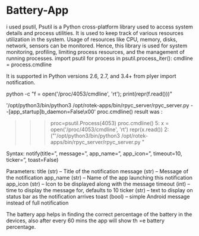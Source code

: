 # Battery-App
i used psutil, Psutil is a Python cross-platform library used to access system details and process utilities. It is used to keep track of various resources utilization in the system. Usage of resources like CPU, memory, disks, network, sensors can be monitored. Hence, this library is used for system monitoring, profiling, limiting process resources, and the management of running processes. 
import psutil
for process in psutil.process_iter():
    cmdline = process.cmdline

It is supported in Python versions 2.6, 2.7, and 3.4+ from plyer import notification.

python -c "f = open('/proc/4053/cmdline', 'rt'); print(repr(f.read()))" 

'/opt/python3/bin/python3 /opt/rotek-apps/bin/rpyc_server/rpyc_server.py --[app_startup]b_daemon=False\x00'
proc.cmdline() result was :

>>> proc=psutil.Process(4053)
>>> proc.cmdline()
5: 
>>> x = open('/proc/4053/cmdline', 'rt')
>>> repr(x.read())
2: ("'/opt/python3/bin/python3 /opt/rotek-apps/bin/rpyc_server/rpyc_server.py "
>>> 

Syntax: notify(title=”, message=”, app_name=”, app_icon=”, timeout=10, ticker=”, toast=False)

Parameters:
title (str) – Title of the notification
message (str) – Message of the notification
app_name (str) – Name of the app launching this notification
app_icon (str) – Icon to be displayed along with the message
timeout (int) – time to display the message for, defaults to 10
ticker (str) – text to display on status bar as the notification arrives
toast (bool) – simple Android message instead of full notification

The battery app helps in finding the correct percentage of the battery in the devices, also after every 60 mins the app will show th =e battery percentage.
